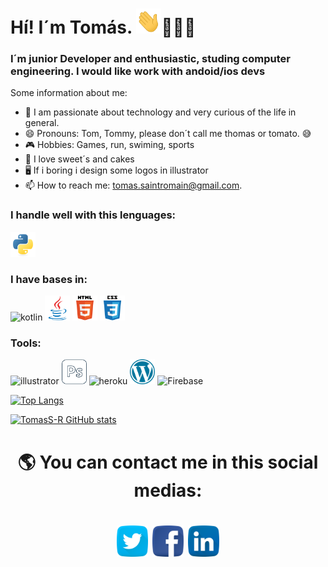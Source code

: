 # Hí! I´m Tomás. <img src="https://github.com/TomasS-R/TomasS-R/blob/main/Icons/Hand.gif?raw=true" alt="heroku" width="40" height="40"/>👨🏻‍💻

### I´m junior Developer and enthusiastic, studing computer engineering. I would like work with andoid/ios devs

Some information about me:

- 🔭 I am passionate about technology and very curious of the life in general.
- 😄 Pronouns: Tom, Tommy, please don´t call me thomas or tomato. 😅
- 🎮 Hobbies: Games, run, swiming, sports
- 🍭 I love sweet´s and cakes
- 🖥️ If i boring i design some logos in illustrator
- 📫 How to reach me: tomas.saintromain@gmail.com.


### I handle well with this lenguages:
<img src="https://raw.githubusercontent.com/devicons/devicon/master/icons/python/python-original.svg" alt="python" width="40" height="40"/></a> 

### I have bases in:
<img src="https://www.vectorlogo.zone/logos/kotlinlang/kotlinlang-icon.svg" alt="kotlin" width="30" height="30"/> <img src="https://raw.githubusercontent.com/devicons/devicon/master/icons/java/java-original.svg" alt="java" width="40" height="40"/> <img src="https://raw.githubusercontent.com/devicons/devicon/master/icons/html5/html5-original-wordmark.svg" alt="html5" width="40" height="40"/> <img src="https://raw.githubusercontent.com/devicons/devicon/master/icons/css3/css3-original-wordmark.svg" alt="css3" width="40" height="40"/>

### Tools:
<img src="https://www.vectorlogo.zone/logos/adobe_illustrator/adobe_illustrator-icon.svg" alt="illustrator" width="40" height="40"/> <img src="https://raw.githubusercontent.com/devicons/devicon/master/icons/photoshop/photoshop-line.svg" alt="photoshop" width="40" height="40"/> <img src="https://www.vectorlogo.zone/logos/heroku/heroku-icon.svg" alt="heroku" width="40" height="40"/> <img src="https://github.com/TomasS-R/TomasS-R/blob/main/Icons/wordpress.svg" alt="Wordpress" width="40" height="40"/> <img src="https://www.vectorlogo.zone/logos/firebase/firebase-icon.svg" alt="Firebase" width="30" height="30"/>


[![Top Langs](https://github-readme-stats.vercel.app/api/top-langs/?username=TomasS-R&layout=compact&bg_color=30,e96443,904e95&title_color=fff&text_color=fff&icon_color=fff)](https://github.com/anuraghazra/github-readme-stats)

[![TomasS-R GitHub stats](https://github-readme-stats.vercel.app/api?username=TomasS-R&hide=contribs,prs&show_icons=true&bg_color=30,e96443,904e95&title_color=fff&text_color=fff&icon_color=fff)](https://github.com/anuraghazra/github-readme-stats)

<h1 align="center">🌎 You can contact me in this social medias:</h1>

<a href="https://twitter.com/TomSaintRomain" target="_blank"><h1 align="center"><img src="https://raw.githubusercontent.com/TomasS-R/TomasS-R/aa8db35a70b519cbc37efe72e6a9eaebbee6b7f9/Icons/001-twitter.svg" alt="Twitter" width="50" height="50"/></a> <a href="https://www.facebook.com/tomas.saintromain1/" target="_blank"><img src="https://raw.githubusercontent.com/TomasS-R/TomasS-R/aa8db35a70b519cbc37efe72e6a9eaebbee6b7f9/Icons/008-facebook.svg" alt="Facebook" width="50" height="50"/></a> <a href="https://www.linkedin.com/in/ts-r/" target="_blank"><img src="https://raw.githubusercontent.com/TomasS-R/TomasS-R/aa8db35a70b519cbc37efe72e6a9eaebbee6b7f9/Icons/010-linkedin.svg" alt="Linkedin" width="50" height="50"/></h1></a>

<!--
Android: <img src="https://raw.githubusercontent.com/devicons/devicon/master/icons/android/android-original-wordmark.svg" alt="android" width="40" height="40"/>
AWS: <img src="https://raw.githubusercontent.com/devicons/devicon/master/icons/amazonwebservices/amazonwebservices-original-wordmark.svg" alt="aws" width="40" height="40"/>
Git: <img src="https://www.vectorlogo.zone/logos/git-scm/git-scm-icon.svg" alt="git" width="40" height="40"/>
Unity: <img src="https://www.vectorlogo.zone/logos/unity3d/unity3d-icon.svg" alt="unity" width="40" height="40"/>
Adobe XD: <img src="https://cdn.worldvectorlogo.com/logos/adobe-xd.svg" alt="xd" width="40" height="40"/>
[![Top Langs](https://github-readme-stats.vercel.app/api/top-langs/?username=TomasS-R&langs_count=8&bg_color=30,e96443,904e95&title_color=fff&text_color=fff&icon_color=fff)](https://github.com/anuraghazra/github-readme-stats)
-->
